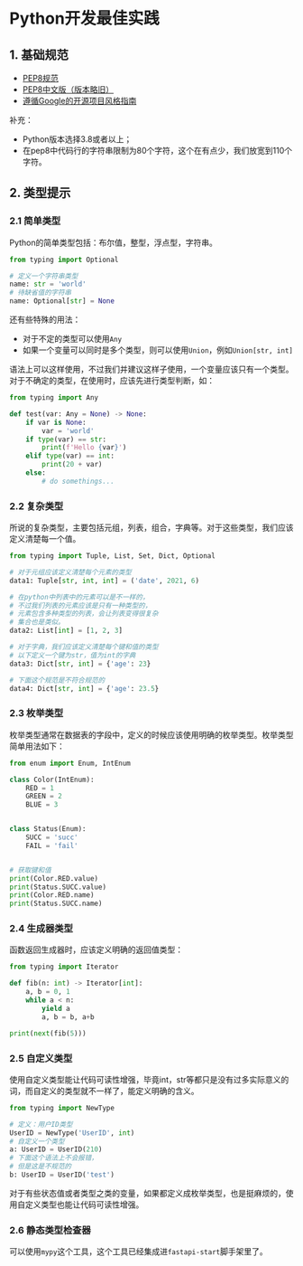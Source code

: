 # Python开发最佳实践

## 1. 基础规范

- [PEP8规范](https://pep8.org/)
- [PEP8中文版（版本略旧）](https://alvinzhu.xyz/2017/10/07/python-pep-8/)
- [遵循Google的开源项目风格指南](https://zh-google-styleguide.readthedocs.io/en/latest/google-python-styleguide/python_style_rules/)

补充：

- Python版本选择3.8或者以上；
- 在pep8中代码行的字符串限制为80个字符，这个在有点少，我们放宽到110个字符。

## 2. 类型提示

### 2.1 简单类型

Python的简单类型包括：布尔值，整型，浮点型，字符串。

```python
from typing import Optional

# 定义一个字符串类型
name: str = 'world'
# 待缺省值的字符串
name: Optional[str] = None
```

还有些特殊的用法：

- 对于不定的类型可以使用`Any`
- 如果一个变量可以同时是多个类型，则可以使用`Union`，例如`Union[str, int]`

语法上可以这样使用，不过我们并建议这样子使用，一个变量应该只有一个类型。对于不确定的类型，在使用时，应该先进行类型判断，如：

```python
from typing import Any

def test(var: Any = None) -> None:
    if var is None:
        var = 'world'
    if type(var) == str:
        print(f'Hello {var}')
    elif type(var) == int:
        print(20 + var)
    else:
        # do somethings...
```

### 2.2 复杂类型

所说的复杂类型，主要包括元组，列表，组合，字典等。对于这些类型，我们应该定义清楚每一个值。

```python
from typing import Tuple, List, Set, Dict, Optional

# 对于元组应该定义清楚每个元素的类型
data1: Tuple[str, int, int] = ('date', 2021, 6)

# 在python中列表中的元素可以是不一样的，
# 不过我们列表的元素应该是只有一种类型的，
# 元素包含多种类型的列表，会让列表变得很复杂
# 集合也是类似。
data2: List[int] = [1, 2, 3]

# 对于字典，我们应该定义清楚每个键和值的类型
# 以下定义一个键为str，值为int的字典
data3: Dict[str, int] = {'age': 23}

# 下面这个规范是不符合规范的
data4: Dict[str, int] = {'age': 23.5}
```

### 2.3 枚举类型

枚举类型通常在数据表的字段中，定义的时候应该使用明确的枚举类型。枚举类型简单用法如下：

```python
from enum import Enum, IntEnum

class Color(IntEnum):
    RED = 1
    GREEN = 2
    BLUE = 3


class Status(Enum):
    SUCC = 'succ'
    FAIL = 'fail'


# 获取键和值
print(Color.RED.value)
print(Status.SUCC.value)
print(Color.RED.name)
print(Status.SUCC.name)
```

### 2.4 生成器类型

函数返回生成器时，应该定义明确的返回值类型：

```python
from typing import Iterator

def fib(n: int) -> Iterator[int]:
    a, b = 0, 1
    while a < n:
        yield a
        a, b = b, a+b

print(next(fib(5)))
```

### 2.5 自定义类型

使用自定义类型能让代码可读性增强，毕竟int，str等都只是没有过多实际意义的词，而自定义的类型就不一样了，能定义明确的含义。

```python
from typing import NewType

# 定义：用户ID类型
UserID = NewType('UserID', int)
# 自定义一个类型
a: UserID = UserID(210)
# 下面这个语法上不会报错，
# 但是这是不规范的
b: UserID = UserID('test')
```

对于有些状态值或者类型之类的变量，如果都定义成枚举类型，也是挺麻烦的，使用自定义类型也能让代码可读性增强。

### 2.6 静态类型检查器

可以使用`mypy`这个工具，这个工具已经集成进`fastapi-start`脚手架里了。

